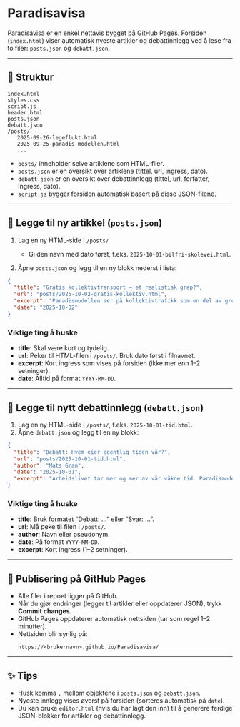 # Paradisavisa

Paradisavisa er en enkel nettavis bygget på GitHub Pages. Forsiden (`index.html`) viser automatisk nyeste artikler og debattinnlegg ved å lese fra to filer: `posts.json` og `debatt.json`.

---

## 📂 Struktur

```
index.html
styles.css
script.js
header.html
posts.json
debatt.json
/posts/
   2025-09-26-legeflukt.html
   2025-09-25-paradis-modellen.html
   ...
```

- `posts/` inneholder selve artiklene som HTML-filer.  
- `posts.json` er en oversikt over artiklene (tittel, url, ingress, dato).  
- `debatt.json` er en oversikt over debattinnlegg (tittel, url, forfatter, ingress, dato).  
- `script.js` bygger forsiden automatisk basert på disse JSON-filene.  

---

## 📰 Legge til ny artikkel (`posts.json`)

1. Lag en ny HTML-side i `/posts/`  
   - Gi den navn med dato først, f.eks. `2025-10-01-bilfri-skolevei.html`.  

2. Åpne `posts.json` og legg til en ny blokk nederst i lista:

```json
{
  "title": "Gratis kollektivtransport – et realistisk grep?",
  "url": "posts/2025-10-02-gratis-kollektiv.html",
  "excerpt": "Paradismodellen ser på kollektivtrafikk som en del av grunnbehovet. Men hva koster det å gjøre den helt gratis?",
  "date": "2025-10-02"
}
```

### Viktige ting å huske
- **title**: Skal være kort og tydelig.  
- **url**: Peker til HTML-filen i `/posts/`. Bruk dato først i filnavnet.  
- **excerpt**: Kort ingress som vises på forsiden (ikke mer enn 1–2 setninger).  
- **date**: Alltid på format `YYYY-MM-DD`.  

---

## 💬 Legge til nytt debattinnlegg (`debatt.json`)

1. Lag en ny HTML-side i `/posts/`, f.eks. `2025-10-01-tid.html`.  
2. Åpne `debatt.json` og legg til en ny blokk:

```json
{
  "title": "Debatt: Hvem eier egentlig tiden vår?",
  "url": "posts/2025-10-01-tid.html",
  "author": "Mats Gran",
  "date": "2025-10-01",
  "excerpt": "Arbeidslivet tar mer og mer av vår våkne tid. Paradismodellen tilbyr en enkel løsning: felles innsats, fri tid."
}
```

### Viktige ting å huske
- **title**: Bruk formatet “Debatt: …” eller “Svar: …”.  
- **url**: Må peke til filen i `/posts/`.  
- **author**: Navn eller pseudonym.  
- **date**: På format `YYYY-MM-DD`.  
- **excerpt**: Kort ingress (1–2 setninger).  

---

## 🔄 Publisering på GitHub Pages

- Alle filer i repoet ligger på GitHub.  
- Når du gjør endringer (legger til artikler eller oppdaterer JSON), trykk **Commit changes**.  
- GitHub Pages oppdaterer automatisk nettsiden (tar som regel 1–2 minutter).  
- Nettsiden blir synlig på:  
  ```
  https://<brukernavn>.github.io/Paradisavisa/
  ```

---

## ✨ Tips

- Husk komma `,` mellom objektene i `posts.json` og `debatt.json`.  
- Nyeste innlegg vises øverst på forsiden (sorteres automatisk på `date`).  
- Du kan bruke `editor.html` (hvis du har lagt den inn) til å generere ferdige JSON-blokker for artikler og debattinnlegg.  
